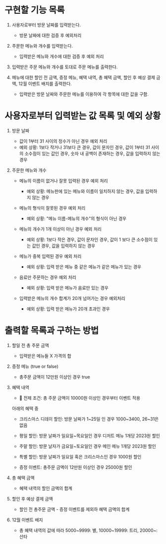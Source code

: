# 구현할 기능 목록

1. 사용자로부터 방문 날짜를 입력받는다.

   - 방문 날짜에 대한 검증 후 예외처리

2. 주문한 메뉴와 개수를 입력받는다.

   - 입력받은 메뉴와 개수에 대한 검증 후 예외 처리

3. 입력받은 주문 메뉴와 개수를 토대로 주문 메뉴를 출력한다.

4. 메뉴에 대한 할인 전 금액, 증정 메뉴, 혜택 내역, 총 혜택 금액, 할인 후 예상 결제 금액, 12월 이벤트 배치를 출력한다.
   - 입력받은 방문 날짜와 주문한 메뉴를 이용하여 각 항목에 대한 값을 구함.

# 사용자로부터 입력받는 값 목록 및 예외 상황

1. 방문 날짜

   - 값이 1부터 31 사이의 정수가 아닌 경우 예외 처리
   - 예외 상황: 1보다 작거나 31보다 큰 경우, 값이 문자인 경우, 값이 1부터 31 사이의 소수점이 있는 값인 경우, 숫자 내 공백이 존재하는 경우, 값을 입력하지 않는 경우

2. 주문한 메뉴와 개수

   - 메뉴의 이름이 없거나 잘못 입력된 경우 예외 처리

     - 예외 상황: 메뉴판에 있는 메뉴와 이름이 일치하지 않는 경우, 값을 입력하지 않는 경우

   - 메뉴의 형식이 잘못된 경우 예외 처리

     - 예외 상황: "메뉴 이름-메뉴의 개수"의 형식이 아닌 경우

   - 메뉴의 개수가 1개 이상이 아닌 경우 예외 처리

     - 예외 상황: 1보다 작은 경우, 값이 문자인 경우, 값이 1 보다 큰 소수점이 있는 값인 경우, 값을 입력하지 않는 경우

   - 메뉴가 중복 입력된 경우 예외 처리

     - 예외 상황: 입력 받은 메뉴 중 같은 메뉴가 같은 메뉴가 있는 경우

   - 음료만 주문하는 경우 예외 처리

     - 예외 상황: 입력 받은 메뉴가 음료만 있는 경우

   - 입력받은 메뉴의 개수 합계가 20개 넘어가는 경우 예외처리
     - 예외 상황: 입력 받은 메뉴가 20개 초과인 경우

# 출력할 목록과 구하는 방법

1. 할일 전 총 주문 금액

   - 입력받은 메뉴들 X 가격의 합

2. 증정 메뉴 (true or false)

   - 총주문 금액이 12만원 이상인 경우 true

3. 혜택 내역

   - 🚨 전제 조건: 총 주문 금액이 10000원 이상인 경우부터 이벤트 적용

   아래의 혜택 중

   - 크리스마스 디데이 할인:
     방문 날짜가 1&#126;25일 인 경우 1000&#126;3400, 26&#126;31은 없음

   - 평일 할인:
     방문 날짜가 일요일&#126;목요일인 경우 디저트 메뉴 1개당 2023원 할인

   - 주말 할인:
     방문 날자가 금요일&#126;토요일인 경우 메인 메뉴 1개당 2023원 할인

   - 특별 할인:
     방문 날짜가 일요일 혹은 크리스마스인 경우 1000원 할인

   - 증정 이벤트:
     총주문 금액이 12만원 이상인 경우 25000원 할인

4. 총 혜택 금액

   - 혜택 내역의 할인 금액의 합계

5. 할인 후 예상 결제 금액

   - 할인 전 총주문 금액 - 증정 이벤트를 제외하 혜택 금액의 합계

6. 12월 이벤트 배지
   - 총 혜택 내역의 값에 따라
     5000&#126;9999: 별,
     10000&#126;19999: 트리,
     20000&#126;: 산타

